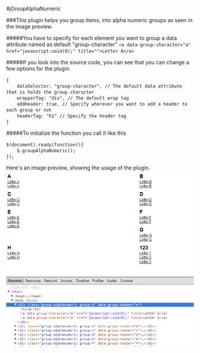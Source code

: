#jGroupAlphaNumeric

###This plugin helps you group items, into alpha numeric groups as seen in the image preview.


#####You have to specify for each element you want to group a data attribute named as default "group-character"
`<a data-group-character="a" href="javascript:void(0);" title="">Letter A</a>`

#####If you look into the source code, you can see that you can change a few options for the plugin.

    {
        dataSelector: "group-character", // The default data attribute that is holds the group character
        wrapperTag: "div", // The default wrap tag
        addHeader: true, // Specify wherever you want to add a header to each group or not
        headerTag: "h1" // Specify the header tag
    }

#####To initialize the function you call it like this

    $(document).ready(function(){
		$.groupAlphaNumeric();
	});

Here's an image preview, showing the usage of the plugin.
![Alt text](preview.png "Image preview")

